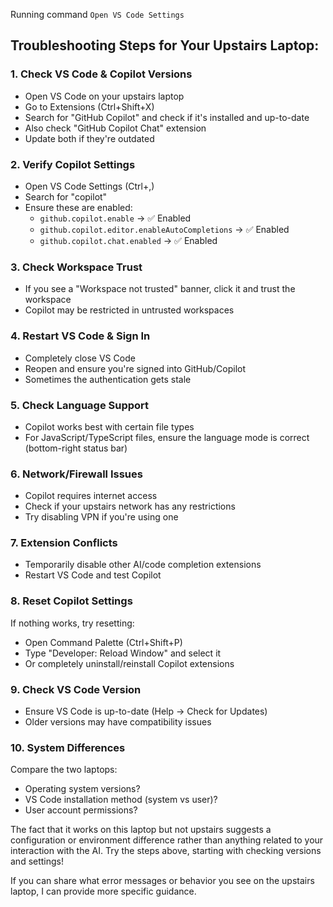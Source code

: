 Running command `Open VS Code Settings`

## Troubleshooting Steps for Your Upstairs Laptop:

### 1. **Check VS Code & Copilot Versions**
- Open VS Code on your upstairs laptop
- Go to Extensions (Ctrl+Shift+X)
- Search for "GitHub Copilot" and check if it's installed and up-to-date
- Also check "GitHub Copilot Chat" extension
- Update both if they're outdated

### 2. **Verify Copilot Settings**
- Open VS Code Settings (Ctrl+,)
- Search for "copilot"
- Ensure these are enabled:
  - `github.copilot.enable` → ✅ Enabled
  - `github.copilot.editor.enableAutoCompletions` → ✅ Enabled  
  - `github.copilot.chat.enabled` → ✅ Enabled

### 3. **Check Workspace Trust**
- If you see a "Workspace not trusted" banner, click it and trust the workspace
- Copilot may be restricted in untrusted workspaces

### 4. **Restart VS Code & Sign In**
- Completely close VS Code
- Reopen and ensure you're signed into GitHub/Copilot
- Sometimes the authentication gets stale

### 5. **Check Language Support**
- Copilot works best with certain file types
- For JavaScript/TypeScript files, ensure the language mode is correct (bottom-right status bar)

### 6. **Network/Firewall Issues**
- Copilot requires internet access
- Check if your upstairs network has any restrictions
- Try disabling VPN if you're using one

### 7. **Extension Conflicts**
- Temporarily disable other AI/code completion extensions
- Restart VS Code and test Copilot

### 8. **Reset Copilot Settings**
If nothing works, try resetting:
- Open Command Palette (Ctrl+Shift+P)
- Type "Developer: Reload Window" and select it
- Or completely uninstall/reinstall Copilot extensions

### 9. **Check VS Code Version**
- Ensure VS Code is up-to-date (Help → Check for Updates)
- Older versions may have compatibility issues

### 10. **System Differences**
Compare the two laptops:
- Operating system versions?
- VS Code installation method (system vs user)?
- User account permissions?

The fact that it works on this laptop but not upstairs suggests a configuration or environment difference rather than anything related to your interaction with the AI. Try the steps above, starting with checking versions and settings! 

If you can share what error messages or behavior you see on the upstairs laptop, I can provide more specific guidance.